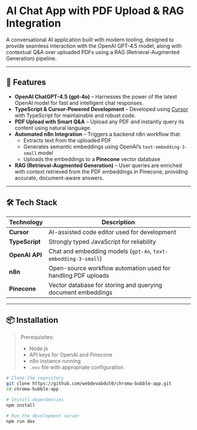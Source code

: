 # AI Chat App with PDF Upload & RAG Integration

A conversational AI application built with modern tooling, designed to provide seamless interaction with the OpenAI GPT-4.5 model, along with contextual Q&A over uploaded PDFs using a RAG (Retrieval-Augmented Generation) pipeline.

---

## 🚀 Features

- **OpenAI ChatGPT-4.5 (gpt-4o)** – Harnesses the power of the latest OpenAI model for fast and intelligent chat responses.
- **TypeScript & Cursor-Powered Development** – Developed using [Cursor](https://www.cursor.sh/) with TypeScript for maintainable and robust code.
- **PDF Upload with Smart Q&A** – Upload any PDF and instantly query its content using natural language.
- **Automated n8n Integration** – Triggers a backend n8n workflow that:
  - Extracts text from the uploaded PDF
  - Generates semantic embeddings using OpenAI’s `text-embedding-3-small` model
  - Uploads the embeddings to a **Pinecone** vector database
- **RAG (Retrieval-Augmented Generation)** – User queries are enriched with context retrieved from the PDF embeddings in Pinecone, providing accurate, document-aware answers.

---

## 🛠 Tech Stack

| Technology     | Description                             |
|----------------|-----------------------------------------|
| **Cursor**     | AI-assisted code editor used for development |
| **TypeScript** | Strongly typed JavaScript for reliability |
| **OpenAI API** | Chat and embedding models (`gpt-4o`, `text-embedding-3-small`) |
| **n8n**        | Open-source workflow automation used for handling PDF uploads |
| **Pinecone**   | Vector database for storing and querying document embeddings |

---

## 📦 Installation

> Prerequisites:
> - Node.js
> - API keys for OpenAI and Pinecone
> - n8n instance running
> - `.env` file with appropriate configuration

```bash
# Clone the repository
git clone https://github.com/webdevabdul0/chroma-bubble-app.git
cd chroma-bubble-app

# Install dependencies
npm install

# Run the development server
npm run dev
